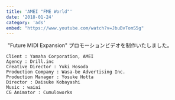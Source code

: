 ```yaml
---
title: 'AMEI "FME World"'
date: '2018-01-24'
category: 'ads'
embed: "https://www.youtube.com/watch?v=JbuBvTomS5g"
---
```


 "Future MIDI Expansion" プロモーションビデオを制作いたしました。

```plaintext
Client : Yamaha Corporation, AMEI
Agency : Drill.inc
Creative Director : Yuki Hosoda
Production Company : Wasa-be Advertising Inc.
Production Manager : Yosuke Hotta
Director : Daisuke Kobayashi
Music : waiai
CG Animator : Cumuloworks
```

